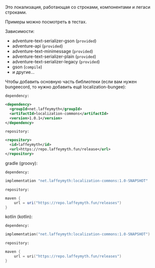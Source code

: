 Это локализация, работающая со строками, компонентами и легаси строками.

Примеры можно посмотреть в тестах.

Зависимости:
- adventure-text-serializer-gson (`provided`)
- adventure-api (`provided`)
- adventure-text-minimessage (`provided`)
- adventure-text-serializer-plain (`provided`)
- adventure-text-serializer-legacy (`provided`)
- gson (`compile`)
- и другие...

Чтобы добавить основную часть библиотеки (если вам нужен bungeecord, то нужно добавить ещё localization-bungee):

`dependency:`
```xml
<dependency>
  <groupId>net.laffeymyth</groupId>
  <artifactId>localization-commons</artifactId>
  <version>1.0.1</version>
</dependency>
```

`repository:`
```xml
<repository>
  <id>laffeymyth</id>
  <url>https://repo.laffeymyth.fun/release</url>
</repository>
```

gradle (groovy):

`dependency:`
```groovy
implementation "net.laffeymyth:localization-commons:1.0-SNAPSHOT"
```

`repository:`

```groovy
maven {
    url = uri("https://repo.laffeymyth.fun/releases")
}
```

kotlin (kotlin):

`dependency:`
```kotlin
implementation("net.laffeymyth:localization-commons:1.0-SNAPSHOT")
```

`repository:`

```kotlin
maven {
    url = uri("https://repo.laffeymyth.fun/releases")
}
```